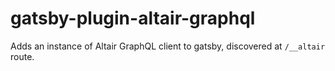 # gatsby-plugin-altair-graphql

Adds an instance of Altair GraphQL client to gatsby, discovered at `/__altair` route.
